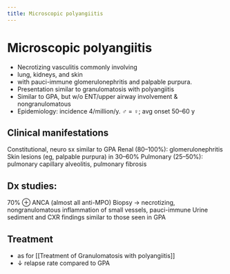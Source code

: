 ```yaml
---
title: Microscopic polyangiitis
---
```

# Microscopic polyangiitis

* Necrotizing vasculitis commonly involving 
* lung, kidneys, and skin 
* with pauci-immune glomerulonephritis and palpable purpura. 
* Presentation similar to granulomatosis with polyangiitis
* Similar to GPA, but w/o ENT/upper airway involvement & nongranulomatous
* Epidemiology: incidence 4/million/y. ♂ = ♀; avg onset 50–60 y

## Clinical manifestations
Constitutional, neuro sx similar to GPA
Renal (80–100%): glomerulonephritis
Skin lesions (eg, palpable purpura) in 30–60%
Pulmonary (25–50%): pulmonary capillary alveolitis, pulmonary fibrosis

## Dx studies: 
70% ⊕ ANCA (almost all anti-MPO)
Biopsy → necrotizing, nongranulomatous inflammation of small vessels, pauci-immune
Urine sediment and CXR findings similar to those seen in GPA
## Treatment
* as for [[Treatment of Granulomatosis with polyangiitis]] 
* ↓ relapse rate compared to GPA
